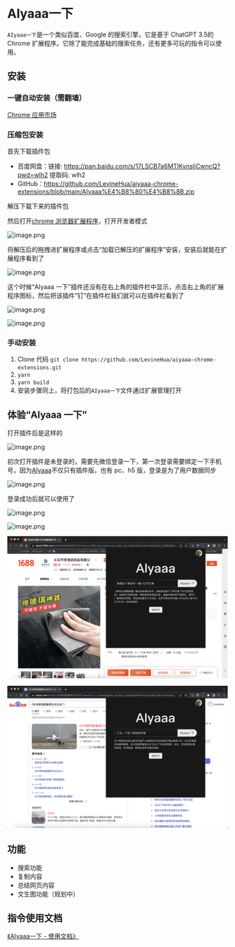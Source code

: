 # AIyaaa一下

`AIyaaa一下`是一个类似百度、Google 的搜索引擎，它是基于 ChatGPT  3.5的 Chrome 扩展程序。它除了能完成基础的搜索任务，还有更多可玩的指令可以使用。

## 安装

### 一键自动安装（需翻墙）

[Chrome 应用市场](https://chrome.google.com/webstore/detail/aiyaaa%E4%B8%80%E4%B8%8B/ihplgloeiohhhdkehpchgadmimnjjdmf/related?hl=zh-CN)

### 压缩包安装

首先下载插件包

* 百度网盘：链接: https://pan.baidu.com/s/17LSCB7a6MTlKvnsliCwncQ?pwd=wlh2 提取码: wlh2
* GitHub：https://github.com/LevineHua/aiyaaa-chrome-extensions/blob/main/AIyaaa%E4%B8%80%E4%B8%8B.zip

解压下载下来的插件包

然后打开[chrome 浏览器扩展程序](chrome://extensions/)，打开开发者模式

![image.png](https://p1-juejin.byteimg.com/tos-cn-i-k3u1fbpfcp/1b75e1cf0818433a8bd086128a6f42a9~tplv-k3u1fbpfcp-watermark.image?)

将解压后的拖拽进扩展程序或点击“加载已解压的扩展程序”安装，安装后就能在扩展程序看到了

![image.png](https://p3-juejin.byteimg.com/tos-cn-i-k3u1fbpfcp/aec5c0b946a14b9f90307b6447716b40~tplv-k3u1fbpfcp-watermark.image?)

这个时候“AIyaaa 一下”插件还没有在右上角的插件栏中显示，点击右上角的扩展程序图标，然后把该插件“钉”在插件栏我们就可以在插件栏看到了

![image.png](https://p1-juejin.byteimg.com/tos-cn-i-k3u1fbpfcp/fe6af1d79f4141e0a86ea0111bfb7d52~tplv-k3u1fbpfcp-watermark.image?)

![image.png](https://p3-juejin.byteimg.com/tos-cn-i-k3u1fbpfcp/b11c9beb11e044d98f8ef649aaf03a0e~tplv-k3u1fbpfcp-watermark.image?)

### 手动安装

1. Clone 代码 `git clone https://github.com/LevineHua/aiyaaa-chrome-extensions.git`
2. `yarn`
3. `yarn build`
4. 安装步骤同上，将打包后的`AIyaaa一下`文件通过扩展管理打开

## 体验“AIyaaa 一下”

打开插件后是这样的

![image.png](https://p9-juejin.byteimg.com/tos-cn-i-k3u1fbpfcp/e382ec62291c4ef48069d7dd7915d53a~tplv-k3u1fbpfcp-watermark.image?)

初次打开插件是未登录的，需要先微信登录一下，第一次登录需要绑定一下手机号，因为[AIyaaa](http://dwz.cblink.net/af5a067c496063d9)不仅只有插件版，也有 pc、h5 版，登录是为了用户数据同步

![image.png](https://p6-juejin.byteimg.com/tos-cn-i-k3u1fbpfcp/135f8fc381c84657a49c76033e9c7dfc~tplv-k3u1fbpfcp-watermark.image?)

登录成功后就可以使用了

![image.png](https://p9-juejin.byteimg.com/tos-cn-i-k3u1fbpfcp/8f728b0978e440409e9f57d1d874477d~tplv-k3u1fbpfcp-watermark.image?)

![image.png](https://p9-juejin.byteimg.com/tos-cn-i-k3u1fbpfcp/2d5fdc22d0ba4e23a0da52611c84ece5~tplv-k3u1fbpfcp-watermark.image?)

![image.png](./screenshots/WX20230528-152344@2x.png)

![image.png](./screenshots/WX20230528-152744@2x.png)

## 功能

* 搜索功能
* 复制内容
* 总结网页内容
* 文生图功能（规划中）

## 指令使用文档

[《AIyaaa一下 - 使用文档》](https://github.com/LevineHua/aiyaaa-chrome-extensions/blob/main/src/document/makdown/index.md)

